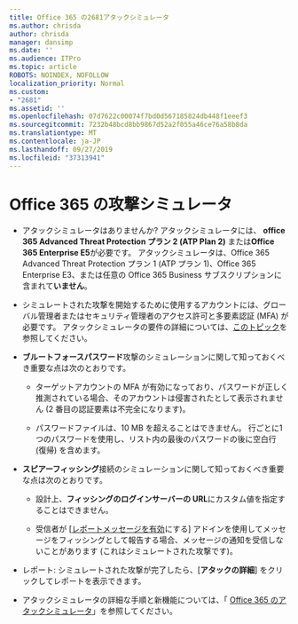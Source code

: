 ```yaml
---
title: Office 365 の2681アタックシミュレータ
ms.author: chrisda
author: chrisda
manager: dansimp
ms.date: ''
ms.audience: ITPro
ms.topic: article
ROBOTS: NOINDEX, NOFOLLOW
localization_priority: Normal
ms.custom:
- "2681"
ms.assetid: ''
ms.openlocfilehash: 07d7622c00074f7bd0d567185824db448f1eeef3
ms.sourcegitcommit: 7232b48bcd8bb9867d52a2f055a46ce76a58b8da
ms.translationtype: MT
ms.contentlocale: ja-JP
ms.lasthandoff: 09/27/2019
ms.locfileid: "37313941"
---
```

# <a name="attack-simulator-in-office-365"></a>Office 365 の攻撃シミュレータ

- アタックシミュレータはありませんか? アタックシミュレータには、 **office 365 Advanced Threat Protection プラン 2 (ATP Plan 2)** または**Office 365 Enterprise E5**が必要です。 アタックシミュレータは、Office 365 Advanced Threat Protection プラン 1 (ATP プラン 1)、Office 365 Enterprise E3、または任意の Office 365 Business サブスクリプションに含まれて**いません**。

- シミュレートされた攻撃を開始するために使用するアカウントには、グローバル管理者またはセキュリティ管理者のアクセス許可と多要素認証 (MFA) が必要です。 アタックシミュレータの要件の詳細については、[このトピック](https://docs.microsoft.com/office365/securitycompliance/attack-simulator#before-you-begin)を参照してください。

- **ブルートフォースパスワード**攻撃のシミュレーションに関して知っておくべき重要な点は次のとおりです。

  - ターゲットアカウントの MFA が有効になっており、パスワードが正しく推測されている場合、そのアカウントは侵害されたとして表示されません (2 番目の認証要素は不完全になります)。

  - パスワードファイルは、10 MB を超えることはできません。 行ごとに1つのパスワードを使用し、リスト内の最後のパスワードの後に空白行 (復帰) を含めます。

- **スピアーフィッシング**接続のシミュレーションに関して知っておくべき重要な点は次のとおりです。

  - 設計上、**フィッシングのログインサーバーの URL**にカスタム値を指定することはできません。

  - 受信者が [[レポートメッセージを有効](https://docs.microsoft.com/microsoft-365/security/office-365-security/enable-the-report-message-add-in)にする] アドインを使用してメッセージをフィッシングとして報告する場合、メッセージの通知を受信しないことがあります (これはシミュレートされた攻撃です)。

- レポート: シミュレートされた攻撃が完了したら、[**アタックの詳細**] をクリックしてレポートを表示できます。

- アタックシミュレータの詳細な手順と新機能については、「 [Office 365 のアタックシミュレータ](https://docs.microsoft.com/microsoft-365/security/office-365-security/attack-simulator)」を参照してください。
